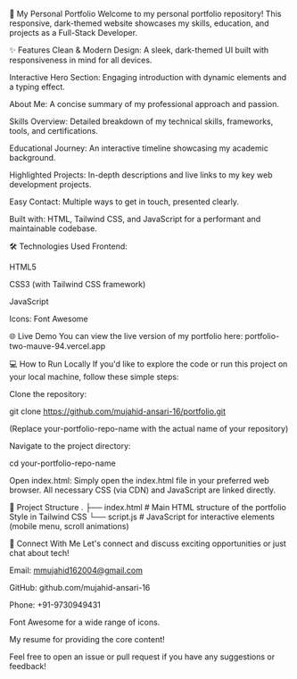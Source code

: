 🚀 My Personal Portfolio
Welcome to my personal portfolio repository! This responsive, dark-themed website showcases my skills, education, and projects as a Full-Stack Developer.

✨ Features
Clean & Modern Design: A sleek, dark-themed UI built with responsiveness in mind for all devices.

Interactive Hero Section: Engaging introduction with dynamic elements and a typing effect.

About Me: A concise summary of my professional approach and passion.

Skills Overview: Detailed breakdown of my technical skills, frameworks, tools, and certifications.

Educational Journey: An interactive timeline showcasing my academic background.

Highlighted Projects: In-depth descriptions and live links to my key web development projects.

Easy Contact: Multiple ways to get in touch, presented clearly.

Built with: HTML, Tailwind CSS, and JavaScript for a performant and maintainable codebase.

🛠️ Technologies Used
Frontend:

HTML5

CSS3 (with Tailwind CSS framework)

JavaScript

Icons: Font Awesome

🌐 Live Demo
You can view the live version of my portfolio here:
portfolio-two-mauve-94.vercel.app

💻 How to Run Locally
If you'd like to explore the code or run this project on your local machine, follow these simple steps:

Clone the repository:

git clone https://github.com/mujahid-ansari-16/portfolio.git

(Replace your-portfolio-repo-name with the actual name of your repository)

Navigate to the project directory:

cd your-portfolio-repo-name

Open index.html:
Simply open the index.html file in your preferred web browser. All necessary CSS (via CDN) and JavaScript are linked directly.

📂 Project Structure
.
├── index.html          # Main HTML structure of the portfolio Style in Tailwind CSS
└── script.js           # JavaScript for interactive elements (mobile menu, scroll animations)

🤝 Connect With Me
Let's connect and discuss exciting opportunities or just chat about tech!

Email: mmujahid162004@gmail.com

GitHub: github.com/mujahid-ansari-16

Phone: +91-9730949431


Font Awesome for a wide range of icons.

My resume for providing the core content!

Feel free to open an issue or pull request if you have any suggestions or feedback!
